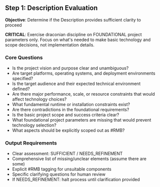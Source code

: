 ## Step 1: Description Evaluation
**Objective**: Determine if the Description provides sufficient clarity to proceed

**CRITICAL**: Exercise draconian discipline on FOUNDATIONAL project parameters only. Focus on what's needed to make basic technology and scope decisions, not implementation details.

### Core Questions
- Is the project vision and purpose clear and unambiguous?
- Are target platforms, operating systems, and deployment environments specified?
- Is the target audience and their expected technical environment defined?
- Are there major performance, scale, or resource constraints that would affect technology choices?
- What fundamental runtime or installation constraints exist?
- Are there contradictions in the foundational requirements?
- Is the basic project scope and success criteria clear?
- What foundational project parameters are missing that would prevent technology selection?
- What aspects should be explicitly scoped out as #RMB?

### Output Requirements
- Clear assessment: SUFFICIENT / NEEDS_REFINEMENT
- Comprehensive list of missing/unclear elements (assume there are some)
- Explicit #RMB tagging for unsuitable components
- Specific clarifying questions for human review
- If NEEDS_REFINEMENT: halt process until clarification provided
